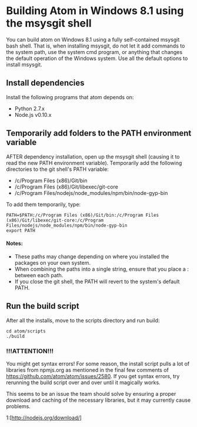 # Building Atom in Windows 8.1 using the msysgit shell

You can build atom on Windows 8.1 using a fully self-contained msysgit bash shell. That is, when installing msysgit, do not let it add commands to the system path, use the system cmd program, or anything that changes the default operation of the Windows system. Use all the default options to install msysgit.

## Install dependencies
Install the following programs that atom depends on:
* Python 2.7.x
* Node.js v0.10.x

## Temporarily add folders to the PATH environment variable
AFTER dependency installation, open up the msysgit shell (causing it to read the new PATH environment variable).
Temporarily add the following directories to the git shell's PATH variable:
*	/c/Program Files (x86)/Git/bin
*	/c/Program Files (x86)/Git/libexec/git-core
*	/c/Program Files/nodejs/node_modules/npm/bin/node-gyp-bin

To add them temporarily, type:
```
PATH=$PATH:/c/Program Files (x86)/Git/bin:/c/Program Files (x86)/Git/libexec/git-core:/c/Program Files/nodejs/node_modules/npm/bin/node-gyp-bin
export PATH
```

#### Notes:
* These paths may change depending on where you installed the packages on your own system.
* When combining the paths into a single string, ensure that you place a : between each path.
* If you close the git shell, the PATH will revert to the system's default PATH.

## Run the build script
After all the installs, move to the scripts directory and run build:
```
cd atom/scripts
./build
```

### !!!ATTENTION!!!
You might get syntax errors!
For some reason, the install script pulls a lot of libraries from npmjs.org as mentioned in the final few comments of https://github.com/atom/atom/issues/2580. If you get syntax errors, try rerunning the build script over and over until it magically works.

This seems to be an issue the team should solve by ensuring a proper download and caching of the necessary libraries, but it may currently cause problems.

1:[http://nodejs.org/download/]